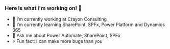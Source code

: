### Here is what i'm working on! 👋

- 🔭 I’m currently working at Crayon Consulting
- 🌱 I’m currently learning SharePoint, SPFx, Power Platform and Dynamics 365
- 💬 Ask me about Power Automate, SharePoint, SPFx
- ⚡ Fun fact: I can make more bugs than you
